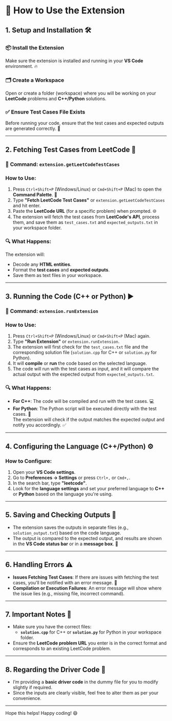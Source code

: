 # 🚀 **How to Use the Extension**  



## 1. **Setup and Installation** 🛠️

### 📦 **Install the Extension**
Make sure the extension is installed and running in your **VS Code** environment. 🔥

### 🗂️ **Create a Workspace**
Open or create a folder (workspace) where you will be working on your **LeetCode** problems and **C++/Python** solutions.

### ✅ **Ensure Test Cases File Exists**
Before running your code, ensure that the test cases and expected outputs are generated correctly. 📄

---

## 2. **Fetching Test Cases from LeetCode** 📡

### 📝 **Command**: `extension.getLeetCodeTestCases`

### **How to Use**:  
1. Press `Ctrl+Shift+P` (Windows/Linux) or `Cmd+Shift+P` (Mac) to open the **Command Palette**. 🎨  
2. Type **"Fetch LeetCode Test Cases"** or `extension.getLeetCodeTestCases` and hit enter.  
3. Paste the **LeetCode URL** (for a specific problem) when prompted. 🌐  
4. The extension will fetch the test cases from **LeetCode's API**, process them, and save them as `test_cases.txt` and `expected_outputs.txt` in your workspace folder.

### 🔍 **What Happens**:  
The extension will:
- Decode any **HTML entities**.
- Format the **test cases** and **expected outputs**.
- Save them as text files in your workspace.

---

## 3. **Running the Code (C++ or Python)** ▶️

### 📝 **Command**: `extension.runExtension`

### **How to Use**:  
1. Press `Ctrl+Shift+P` (Windows/Linux) or `Cmd+Shift+P` (Mac) again.  
2. Type **"Run Extension"** or `extension.runExtension`.  
3. The extension will first check for the `test_cases.txt` file and the corresponding solution file (`solution.cpp` for C++ or `solution.py` for Python).  
4. It will **compile** or **run** the code based on the selected language.
5. The code will run with the test cases as input, and it will compare the actual output with the expected output from `expected_outputs.txt`.

### 🔍 **What Happens**:  
- **For C++**: The code will be compiled and run with the test cases. 💻  
- **For Python**: The Python script will be executed directly with the test cases. 🐍  
The extension will check if the output matches the expected output and notify you accordingly. ✅

---

## 4. **Configuring the Language (C++/Python)** ⚙️

### **How to Configure**:  
1. Open your **VS Code settings**.  
2. Go to **Preferences → Settings** or press `Ctrl+,` or `Cmd+,`.  
3. In the search bar, type **"leetcode"**.  
4. Look for the **language settings** and set your preferred language to **C++** or **Python** based on the language you're using.

---

## 5. **Saving and Checking Outputs** 💾

- The extension saves the outputs in separate files (e.g., `solution_output.txt`) based on the code language.
- The output is compared to the expected output, and results are shown in the **VS Code status bar** or in a **message box**. 💬

---

## 6. **Handling Errors** ⚠️

- **Issues Fetching Test Cases**: If there are issues with fetching the test cases, you'll be notified with an error message. 🚨
- **Compilation or Execution Failures**: An error message will show where the issue lies (e.g., missing file, incorrect command).

---

## 7. **Important Notes** 📌

- Make sure you have the correct files:
  - **`solution.cpp`** for C++ or **`solution.py`** for Python in your workspace folder.  
- Ensure the **LeetCode problem URL** you enter is in the correct format and corresponds to an existing LeetCode problem.

---

## 8. **Regarding the Driver Code** 🏁

- I’m providing a **basic driver code** in the dummy file for you to modify slightly if required.  
- Since the inputs are clearly visible, feel free to alter them as per your convenience.

---

Hope this helps! Happy coding! 😄

